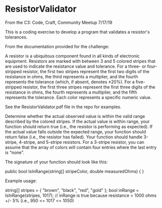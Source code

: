 # ResistorValidator

From the C3: Code, Craft, Community Meetup 7/17/19

This is a coding exercise to develop a program that validates a resistor's tolerances.

From the documentation provided for the challenge:

A resistor is a ubiquitous component found in all kinds of electronic equipment. Resistors are marked with between 3 and 5 colored stripes that are used to indicate the resistance value and tolerance. For a three- or four-stripped resistor, the first two stripes represent the first two digits of the resistance in ohms, the third represents a multiplier, and the fourth represents the tolerance (which, if absent, denotes ±20%). For a five-stripped resistor, the first three stripes represent the first three digits of the resistance in ohms, the fourth represents a multiplier, and the fifth represents the tolerance. Each color represents a specific numeric value.

See the ResistorValidator.pdf file in the repo for examples.

Determine whether the actual observed value is within the valid range described by the colored stripes. If the actual value is within range, your function should return true (i.e., the resistor is performing as expected). If the actual value falls outside the expected range, your function should return false (i.e., the resistor has failed). Your function should handle 3-stripe, 4-stripe, and 5-stripe resistors. For a 3-stripe resistor, you can assume that the array of colors will contain four entries where the last entry is “none”.

The signature of your function should look like this:

public bool IsInRange(string[] stripeColor, double measuredOhms) { }

Example usage:

string[] stripes = { "brown", "black", "red", "gold" };
bool inRange = IsInRange(stripes, 1017);
// inRange is true because resistance = 1000 ohms +/- 5% (i.e., 950 <= 1017 <= 1050)
